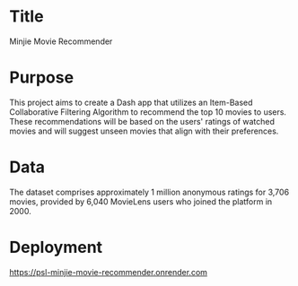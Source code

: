 # Title
Minjie Movie Recommender

# Purpose
This project aims to create a Dash app that utilizes an Item-Based Collaborative Filtering Algorithm to recommend the top 10 movies to users. These recommendations will be based on the users' ratings of watched movies and will suggest unseen movies that align with their preferences.

# Data
The dataset comprises approximately 1 million anonymous ratings for 3,706 movies, provided by 6,040
MovieLens users who joined the platform in 2000.

# Deployment
https://psl-minjie-movie-recommender.onrender.com
